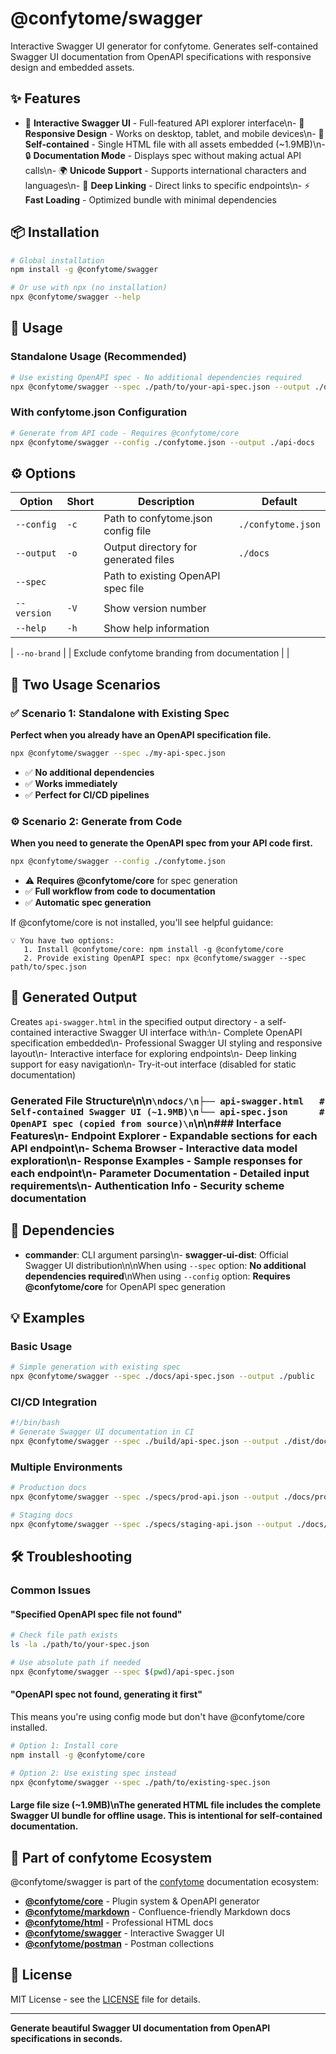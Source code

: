# @confytome/swagger

Interactive Swagger UI generator for confytome. Generates self-contained Swagger UI documentation from OpenAPI specifications with responsive design and embedded assets.

## ✨ Features

- 🎨 **Interactive Swagger UI** - Full-featured API explorer interface\n- 📱 **Responsive Design** - Works on desktop, tablet, and mobile devices\n- 🎯 **Self-contained** - Single HTML file with all assets embedded (~1.9MB)\n- 🔒 **Documentation Mode** - Displays spec without making actual API calls\n- 🌍 **Unicode Support** - Supports international characters and languages\n- 🔗 **Deep Linking** - Direct links to specific endpoints\n- ⚡ **Fast Loading** - Optimized bundle with minimal dependencies

## 📦 Installation

```bash
# Global installation
npm install -g @confytome/swagger

# Or use with npx (no installation)
npx @confytome/swagger --help
```

## 🚀 Usage

### Standalone Usage (Recommended)
```bash
# Use existing OpenAPI spec - No additional dependencies required
npx @confytome/swagger --spec ./path/to/your-api-spec.json --output ./docs
```

### With confytome.json Configuration
```bash
# Generate from API code - Requires @confytome/core
npx @confytome/swagger --config ./confytome.json --output ./api-docs
```

## ⚙️ Options

| Option | Short | Description | Default |
|--------|-------|-------------|---------|
| `--config` | `-c` | Path to confytome.json config file | `./confytome.json` |
| `--output` | `-o` | Output directory for generated files | `./docs` |
| `--spec` | | Path to existing OpenAPI spec file | |
| `--version` | `-V` | Show version number | |
| `--help` | `-h` | Show help information | |

| `--no-brand` | | Exclude confytome branding from documentation | |

## 🎯 Two Usage Scenarios

### ✅ Scenario 1: Standalone with Existing Spec
**Perfect when you already have an OpenAPI specification file.**

```bash
npx @confytome/swagger --spec ./my-api-spec.json
```

- ✅ **No additional dependencies**
- ✅ **Works immediately**
- ✅ **Perfect for CI/CD pipelines**

### ⚙️ Scenario 2: Generate from Code
**When you need to generate the OpenAPI spec from your API code first.**

```bash
npx @confytome/swagger --config ./confytome.json
```

- ⚠️ **Requires @confytome/core** for spec generation
- ✅ **Full workflow from code to documentation**
- ✅ **Automatic spec generation**

If @confytome/core is not installed, you'll see helpful guidance:
```
💡 You have two options:
   1. Install @confytome/core: npm install -g @confytome/core
   2. Provide existing OpenAPI spec: npx @confytome/swagger --spec path/to/spec.json
```

## 📁 Generated Output

Creates `api-swagger.html` in the specified output directory - a self-contained interactive Swagger UI interface with:\n- Complete OpenAPI specification embedded\n- Professional Swagger UI styling and responsive layout\n- Interactive interface for exploring endpoints\n- Deep linking support for easy navigation\n- Try-it-out interface (disabled for static documentation)

### Generated File Structure\n\n```\ndocs/\n├── api-swagger.html   # Self-contained Swagger UI (~1.9MB)\n└── api-spec.json      # OpenAPI spec (copied from source)\n```\n\n### Interface Features\n- **Endpoint Explorer** - Expandable sections for each API endpoint\n- **Schema Browser** - Interactive data model exploration\n- **Response Examples** - Sample responses for each endpoint\n- **Parameter Documentation** - Detailed input requirements\n- **Authentication Info** - Security scheme documentation

## 🔧 Dependencies

- **commander**: CLI argument parsing\n- **swagger-ui-dist**: Official Swagger UI distribution\n\nWhen using `--spec` option: **No additional dependencies required**\nWhen using `--config` option: **Requires @confytome/core** for OpenAPI spec generation

## 💡 Examples

### Basic Usage
```bash
# Simple generation with existing spec
npx @confytome/swagger --spec ./docs/api-spec.json --output ./public
```

### CI/CD Integration
```bash
#!/bin/bash
# Generate Swagger UI documentation in CI
npx @confytome/swagger --spec ./build/api-spec.json --output ./dist/docs
```

### Multiple Environments
```bash
# Production docs
npx @confytome/swagger --spec ./specs/prod-api.json --output ./docs/prod

# Staging docs  
npx @confytome/swagger --spec ./specs/staging-api.json --output ./docs/staging
```

## 🛠️ Troubleshooting

### Common Issues

#### "Specified OpenAPI spec file not found"
```bash
# Check file path exists
ls -la ./path/to/your-spec.json

# Use absolute path if needed
npx @confytome/swagger --spec $(pwd)/api-spec.json
```

#### "OpenAPI spec not found, generating it first"
This means you're using config mode but don't have @confytome/core installed.

```bash
# Option 1: Install core
npm install -g @confytome/core

# Option 2: Use existing spec instead  
npx @confytome/swagger --spec ./path/to/existing-spec.json
```

#### Large file size (~1.9MB)\nThe generated HTML file includes the complete Swagger UI bundle for offline usage. This is intentional for self-contained documentation.

## 🌟 Part of confytome Ecosystem

@confytome/swagger is part of the [confytome](https://github.com/n-ae/confytome) documentation ecosystem:

- **[@confytome/core](https://npmjs.com/package/@confytome/core)** - Plugin system & OpenAPI generator
- **[@confytome/markdown](https://npmjs.com/package/@confytome/markdown)** - Confluence-friendly Markdown docs
- **[@confytome/html](https://npmjs.com/package/@confytome/html)** - Professional HTML docs  
- **[@confytome/swagger](https://npmjs.com/package/@confytome/swagger)** - Interactive Swagger UI
- **[@confytome/postman](https://npmjs.com/package/@confytome/postman)** - Postman collections

## 📄 License

MIT License - see the [LICENSE](https://github.com/n-ae/confytome/blob/main/LICENSE) file for details.

---

**Generate beautiful Swagger UI documentation from OpenAPI specifications in seconds.**